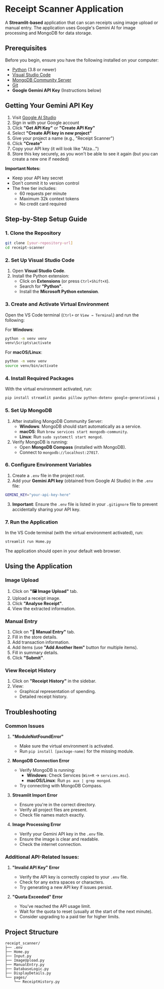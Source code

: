 # Receipt Scanner Application

A **Streamlit-based** application that can scan receipts using image upload or manual entry. The application uses Google's Gemini AI for image processing and MongoDB for data storage.

## Prerequisites

Before you begin, ensure you have the following installed on your computer:
- [Python](https://www.python.org/downloads/) (3.8 or newer)
- [Visual Studio Code](https://code.visualstudio.com/download)
- [MongoDB Community Server](https://www.mongodb.com/try/download/community)
- [Git](https://git-scm.com/downloads)
- **Google Gemini API Key** (Instructions below)

## Getting Your Gemini API Key

1. Visit [Google AI Studio](https://makersuite.google.com/app/apikey)
2. Sign in with your Google account
3. Click **"Get API Key"** or **"Create API Key"**
4. Select **"Create API key in new project"**
5. Give your project a name (e.g., "Receipt Scanner")
6. Click **"Create"**
7. Copy your API key (it will look like "AIza...")
8. Store this key securely, as you won't be able to see it again (but you can create a new one if needed)

**Important Notes:**
- Keep your API key secret
- Don’t commit it to version control
- The free tier includes:
  - 60 requests per minute
  - Maximum 32k context tokens
  - No credit card required

## Step-by-Step Setup Guide

### 1. Clone the Repository
```bash
git clone [your-repository-url]
cd receipt-scanner
```

### 2. Set Up Visual Studio Code
1. Open **Visual Studio Code**.
2. Install the Python extension:
   - Click on **Extensions** (or press `Ctrl+Shift+X`).
   - Search for **"Python"**.
   - Install the **Microsoft Python extension**.

### 3. Create and Activate Virtual Environment
Open the VS Code terminal (`Ctrl+` or `View → Terminal`) and run the following:

For **Windows**:
```bash
python -m venv venv
venv\Scripts\activate
```

For **macOS/Linux**:
```bash
python -m venv venv
source venv/bin/activate
```

### 4. Install Required Packages
With the virtual environment activated, run:
```bash
pip install streamlit pandas pillow python-dotenv google-generativeai pymongo matplotlib
```

### 5. Set Up MongoDB
1. After installing MongoDB Community Server:
   - **Windows**: MongoDB should start automatically as a service.
   - **macOS**: Run `brew services start mongodb-community`.
   - **Linux**: Run `sudo systemctl start mongod`.
2. Verify MongoDB is running:
   - Open **MongoDB Compass** (installed with MongoDB).
   - Connect to `mongodb://localhost:27017`.

### 6. Configure Environment Variables
1. Create a `.env` file in the project root.
2. Add your **Gemini API key** (obtained from Google AI Studio) in the `.env` file:
```bash
GEMINI_KEY="your-api-key-here"
```
3. **Important**: Ensure the `.env` file is listed in your `.gitignore` file to prevent accidentally sharing your API key.

### 7. Run the Application
In the VS Code terminal (with the virtual environment activated), run:
```bash
streamlit run Home.py
```
The application should open in your default web browser.

## Using the Application

### Image Upload
1. Click on **"🖼️ Image Upload"** tab.
2. Upload a receipt image.
3. Click **"Analyse Receipt"**.
4. View the extracted information.

### Manual Entry
1. Click on **"📝 Manual Entry"** tab.
2. Fill in the store details.
3. Add transaction information.
4. Add items (use **"Add Another Item"** button for multiple items).
5. Fill in summary details.
6. Click **"Submit"**.

### View Receipt History
1. Click on **"Receipt History"** in the sidebar.
2. View:
   - Graphical representation of spending.
   - Detailed receipt history.

## Troubleshooting

### Common Issues

1. **"ModuleNotFoundError"**
   - Make sure the virtual environment is activated.
   - Run `pip install [package-name]` for the missing module.

2. **MongoDB Connection Error**
   - Verify MongoDB is running:
     - **Windows**: Check Services (`Win+R` → `services.msc`).
     - **macOS/Linux**: Run `ps aux | grep mongod`.
   - Try connecting with MongoDB Compass.

3. **Streamlit Import Error**
   - Ensure you're in the correct directory.
   - Verify all project files are present.
   - Check file names match exactly.

4. **Image Processing Error**
   - Verify your Gemini API key in the `.env` file.
   - Ensure the image is clear and readable.
   - Check the internet connection.

### Additional API-Related Issues:

1. **"Invalid API Key" Error**
   - Verify the API key is correctly copied to your `.env` file.
   - Check for any extra spaces or characters.
   - Try generating a new API key if issues persist.

2. **"Quota Exceeded" Error**
   - You’ve reached the API usage limit.
   - Wait for the quota to reset (usually at the start of the next minute).
   - Consider upgrading to a paid tier for higher limits.

## Project Structure
```
receipt_scanner/
├── .env
├── Home.py
├── Input.py
├── ImageUpload.py
├── ManualEntry.py
├── DatabaseLogic.py
├── DisplayDetails.py
└── pages/
    └── ReceiptHistory.py
```
